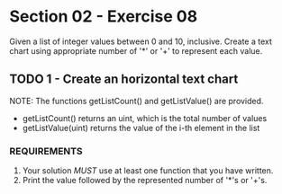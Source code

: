 # Section 02 - Exercise 08

Given a list of integer values between 0 and 10, inclusive. Create a text chart using appropriate number of '*' or '+' to represent each value.

## TODO 1 - Create an horizontal text chart

NOTE: The functions getListCount() and getListValue() are provided.

- getListCount() returns an uint, which is the total number of values
- getListValue(uint) returns the value of the i-th element in the list

### REQUIREMENTS

1. Your solution *MUST* use at least one function that you have written.
2. Print the value followed by the represented number of '*'s or '+'s.
